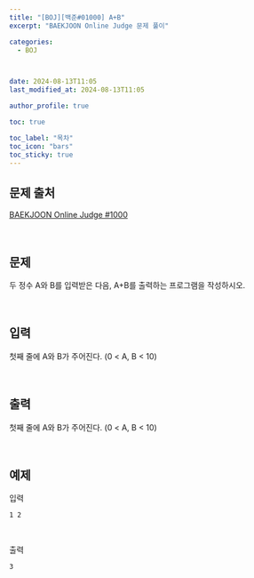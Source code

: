```yaml
---
title: "[BOJ][백준#01000] A+B"
excerpt: "BAEKJOON Online Judge 문제 풀이"

categories:
  - BOJ



date: 2024-08-13T11:05
last_modified_at: 2024-08-13T11:05

author_profile: true

toc: true

toc_label: "목차"
toc_icon: "bars"
toc_sticky: true
---
```



## 문제 출처

[BAEKJOON Online Judge #1000](https://www.acmicpc.net/problem/1000)

<br>


## 문제


두 정수 A와 B를 입력받은 다음, A+B를 출력하는 프로그램을 작성하시오.


<br>


## 입력


첫째 줄에 A와 B가 주어진다. (0 < A, B < 10)


<br>


## 출력


첫째 줄에 A와 B가 주어진다. (0 < A, B < 10)


<br>


## 예제


입력

```
1 2

```

<br>

출력

```
3

```

<br>




